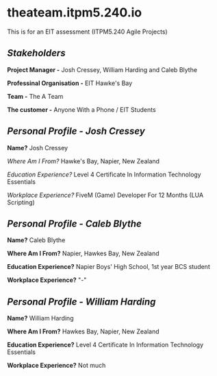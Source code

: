 # theateam.itpm5.240.io
This is for an EIT assessment (ITPM5.240 Agile Projects)

***Stakeholders***
---------------------------------------------------------------------------------------------------

**Project Manager -** Josh Cressey, William Harding and Caleb Blythe

**Professinal Organisation -** EIT Hawke's Bay

**Team -** The A Team

**The customer -** Anyone With a Phone / EIT Students

***Personal Profile - Josh Cressey***
---------------------------------------------------------------------------------------------------

**Name?** Josh Cressey

*Where Am I From?* Hawke's Bay, Napier, New Zealand

*Education Experience?* Level 4 Certificate In Information Technology Essentials

*Workplace Experience?* FiveM (Game) Developer For 12 Months (LUA Scripting)

***Personal Profile - Caleb Blythe***
---------------------------------------------------------------------------------------------------

**Name?** Caleb Blythe

**Where Am I From?** Napier, Hawkes Bay, New Zealand

**Education Experience?** Napier Boys' High School, 1st year BCS student 

**Workplace Experience?** "-"

***Personal Profile - William Harding***
---------------------------------------------------------------------------------------------------

**Name?** William Harding

**Where Am I From?** Hawkes Bay, Napier, New Zealand

**Education Experience?** Level 4 Certificate In Information Technology Essentials

**Workplace Experience?** Not much
